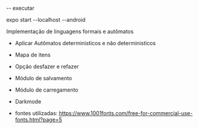 -- executar 

expo start --localhost --android

Implementação de linguagens formais e autômatos

- Aplicar Autômatos deterministicos e não deterministicos
- Mapa de itens
- Opção desfazer e refazer
- Módulo de salvamento
- Módulo de carregamento
- Darkmode




- fontes utilizadas: https://www.1001fonts.com/free-for-commercial-use-fonts.html?page=5
